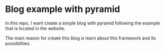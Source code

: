 # Blog example with pyramid
In this repo, I want create a simple blog with pyramid following the example
that is located in the website.

The main reason for create this blog is learn about this framework and
its possibilities.
